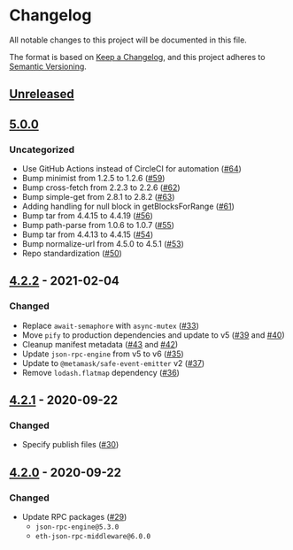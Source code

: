 # Changelog
All notable changes to this project will be documented in this file.

The format is based on [Keep a Changelog](https://keepachangelog.com/en/1.0.0/),
and this project adheres to [Semantic Versioning](https://semver.org/spec/v2.0.0.html).

## [Unreleased]

## [5.0.0]
### Uncategorized
- Use GitHub Actions instead of CircleCI for automation ([#64](https://github.com/MetaMask/eth-json-rpc-filters/pull/64))
- Bump minimist from 1.2.5 to 1.2.6 ([#59](https://github.com/MetaMask/eth-json-rpc-filters/pull/59))
- Bump cross-fetch from 2.2.3 to 2.2.6 ([#62](https://github.com/MetaMask/eth-json-rpc-filters/pull/62))
- Bump simple-get from 2.8.1 to 2.8.2 ([#63](https://github.com/MetaMask/eth-json-rpc-filters/pull/63))
- Adding handling for null block in getBlocksForRange ([#61](https://github.com/MetaMask/eth-json-rpc-filters/pull/61))
- Bump tar from 4.4.15 to 4.4.19 ([#56](https://github.com/MetaMask/eth-json-rpc-filters/pull/56))
- Bump path-parse from 1.0.6 to 1.0.7 ([#55](https://github.com/MetaMask/eth-json-rpc-filters/pull/55))
- Bump tar from 4.4.13 to 4.4.15 ([#54](https://github.com/MetaMask/eth-json-rpc-filters/pull/54))
- Bump normalize-url from 4.5.0 to 4.5.1 ([#53](https://github.com/MetaMask/eth-json-rpc-filters/pull/53))
- Repo standardization ([#50](https://github.com/MetaMask/eth-json-rpc-filters/pull/50))

## [4.2.2] - 2021-02-04
### Changed
- Replace `await-semaphore` with `async-mutex` ([#33](https://github.com/MetaMask/eth-json-rpc-filters/pull/33))
- Move `pify` to production dependencies and update to v5 ([#39](https://github.com/MetaMask/eth-json-rpc-filters/pull/39) and [#40](https://github.com/MetaMask/eth-json-rpc-filters/pull/40))
- Cleanup manifest metadata ([#43](https://github.com/MetaMask/eth-json-rpc-filters/pull/43) and [#42](https://github.com/MetaMask/eth-json-rpc-filters/pull/42))
- Update `json-rpc-engine` from v5 to v6 ([#35](https://github.com/MetaMask/eth-json-rpc-filters/pull/35))
- Update to `@metamask/safe-event-emitter` v2 ([#37](https://github.com/MetaMask/eth-json-rpc-filters/pull/37))
- Remove `lodash.flatmap` dependency ([#36](https://github.com/MetaMask/eth-json-rpc-filters/pull/36))

## [4.2.1] - 2020-09-22
### Changed
- Specify publish files ([#30](https://github.com/MetaMask/eth-json-rpc-filters/pull/30))

## [4.2.0] - 2020-09-22
### Changed
- Update RPC packages ([#29](https://github.com/MetaMask/eth-json-rpc-filters/pull/29))
  - `json-rpc-engine@5.3.0`
  - `eth-json-rpc-middleware@6.0.0`

[Unreleased]: https://github.com/MetaMask/eth-json-rpc-filters/compare/v5.0.0...HEAD
[5.0.0]: https://github.com/MetaMask/eth-json-rpc-filters/compare/v4.2.2...v5.0.0
[4.2.2]: https://github.com/MetaMask/eth-json-rpc-filters/compare/v4.2.1...v4.2.2
[4.2.1]: https://github.com/MetaMask/eth-json-rpc-filters/compare/v4.2.0...v4.2.1
[4.2.0]: https://github.com/MetaMask/eth-json-rpc-filters/releases/tag/v4.2.0
